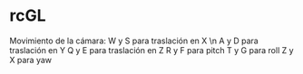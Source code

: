 # rcGL
Movimiento de la cámara:
W y S para traslación en X \n
A y D para traslación en Y
Q y E para traslación en Z
R y F para pitch
T y G para roll
Z y X para yaw
